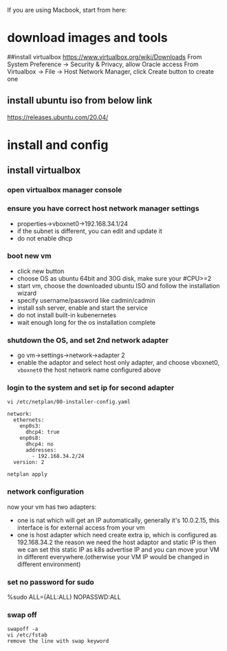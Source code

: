 If you are using Macbook, start from here:
# download images and tools
##install virtualbox
https://www.virtualbox.org/wiki/Downloads
From System Preference -> Security & Privacy, allow Oracle access
From Virtualbox -> File -> Host Network Manager, click Create button to create one

## install ubuntu iso from below link
https://releases.ubuntu.com/20.04/
# install and config
## install virtualbox
### open virtualbox manager console

### ensure you have correct host network manager settings
- properties->vboxnet0->192.168.34.1/24
- if the subnet is different, you can edit and update it
- do not enable dhcp

### boot new vm
- click new button
- choose OS as ubuntu 64bit and 30G disk, make sure your #CPU>=2
- start vm, choose the downloaded ubuntu ISO and follow the installation wizard
- specify username/password like cadmin/cadmin
- install ssh server, enable and start the service 
- do not install built-in kubenernetes
- wait enough long for the os installation complete

### shutdown the OS, and set 2nd network adapter
- go vm->settings->network->adapter 2
- enable the adaptor and select host only adapter, and choose vboxnet0, `vboxnet0` the host network name configured above
### login to the system and set ip for second adapter 
```
vi /etc/netplan/00-installer-config.yaml

network:
  ethernets:
    enp0s3:
      dhcp4: true
    enp0s8:
      dhcp4: no
      addresses:
        - 192.168.34.2/24
  version: 2
```
```
netplan apply
```
### network configuration
now your vm has two adapters:
- one is nat which will get an IP automatically, generally it's 10.0.2.15, this interface is for external access from your vm
- one is host adapter which need create extra ip, which is configured as 192.168.34.2
the reason we need the host adaptor and static IP is then we can set this static IP as k8s advertise IP and you can move your VM in different everywhere.(otherwise your VM IP would be changed in different environment)
### set no password for sudo
%sudo   ALL=(ALL:ALL) NOPASSWD:ALL

### swap off
```
swapoff -a
vi /etc/fstab
remove the line with swap keyword
```
